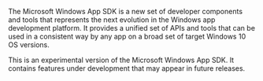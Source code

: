 The Microsoft Windows App SDK is a new set of developer components and tools that represents the next evolution in the Windows app development platform. It provides a unified set of APIs and tools that can be used in a consistent way by any app on a broad set of target Windows 10 OS versions.

This is an experimental version of the Microsoft Windows App SDK. It contains features under development that may appear in future releases.